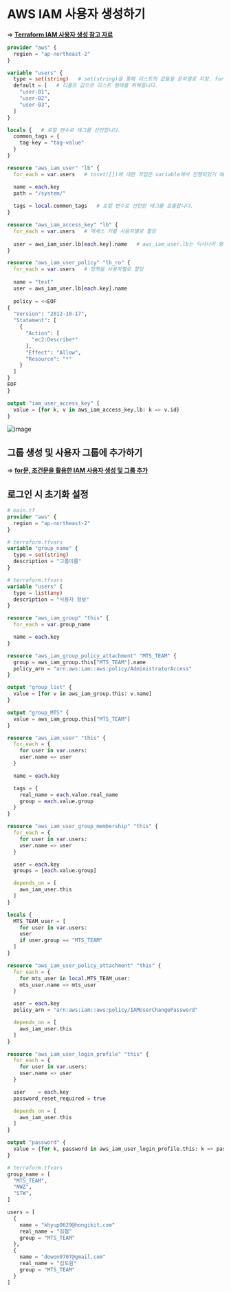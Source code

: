 # AWS IAM 사용자 생성하기


=> **[Terraform IAM 사용자 생성 참고 자료](https://registry.terraform.io/providers/hashicorp/aws/latest/docs/resources/iam_user)**

``` terraform
provider "aws" {
  region = "ap-northeast-2"
}

variable "users" {
  type = set(string)   # set(string)을 통해 리스트의 값들을 문자열로 지정. for_each문에서 toset([])의 역할 수행.
  default = [   # 디폴트 값으로 리스트 형태를 취해줍니다.
    "user-01",
    "user-02",
    "user-03",
  ]
}

locals {   # 로컬 변수로 태그를 선언합니다.
  common_tags = {
    tag-key = "tag-value"
  }
}

resource "aws_iam_user" "lb" {
  for_each = var.users   # toset([])에 대한 작업은 variable에서 진행되었기 때문에 변수만 호출합니다.

  name = each.key
  path = "/system/"
  
  tags = local.common_tags   # 로컬 변수로 선언한 태그를 호출합니다.
}

resource "aws_iam_access_key" "lb" {
  for_each = var.users   # 액세스 키를 사용자별로 할당
  
  user = aws_iam_user.lb[each.key].name   # aws_iam_user.lb는 딕셔너리 형태이므로 [each.key] 형태로 호출합니다.
}

resource "aws_iam_user_policy" "lb_ro" {
  for_each = var.users   # 정책을 사용자별로 할당
  
  name = "test"
  user = aws_iam_user.lb[each.key].name
  
  policy = <<EOF
{
  "Version": "2012-10-17",
  "Statement": [
    {
      "Action": [
        "ec2:Describe*"
      ],
      "Effect": "Allow",
      "Resource": "*"
    }
  ]
}
EOF
}

output "iam_user_access_key" {
  value = {for k, v in aws_iam_access_key.lb: k => v.id}
}
```   
![image](https://user-images.githubusercontent.com/43658658/156288725-a6a6ea0a-f8e7-4a93-800d-a2bd64625c3a.png)

## 그룹 생성 및 사용자 그룹에 추가하기

=> **[for문, 조건문을 활용한 IAM 사용자 생성 및 그룹 추가](https://github.com/khyup0629/devops/blob/main/Terraform/Terraform_For.md#for%EB%AC%B8%EC%9D%84-%EC%9D%B4%EC%9A%A9%ED%95%B4-aws-iam-%EC%82%AC%EC%9A%A9%EC%9E%90-%EC%83%9D%EC%84%B1%ED%95%B4%EB%B3%B4%EA%B8%B0)**

## 로그인 시 초기화 설정

``` terraform
# main.tf
provider "aws" {
  region = "ap-northeast-2"
}

# terraform.tfvars
variable "group_name" {
  type = set(string)
  description = "그룹이름"
}

# terraform.tfvars
variable "users" {
  type = list(any)
  description = "사용자 정보"
}

resource "aws_iam_group" "this" {
  for_each = var.group_name

  name = each.key
}

resource "aws_iam_group_policy_attachment" "MTS_TEAM" {
  group = aws_iam_group.this["MTS_TEAM"].name
  policy_arn = "arn:aws:iam::aws:policy/AdministratorAccess"
}

output "group_list" {
  value = [for v in aws_iam_group.this: v.name]
}

output "group_MTS" {
  value = aws_iam_group.this["MTS_TEAM"]
}

resource "aws_iam_user" "this" {
  for_each = {
    for user in var.users:
    user.name => user
  }

  name = each.key

  tags = {
    real_name = each.value.real_name
    group = each.value.group
  }
}

resource "aws_iam_user_group_membership" "this" {
  for_each = {
    for user in var.users:
    user.name => user
  }

  user = each.key
  groups = [each.value.group]

  depends_on = [
    aws_iam_user.this
  ]
}

locals {
  MTS_TEAM_user = [
    for user in var.users:
    user
    if user.group == "MTS_TEAM"
  ]
}

resource "aws_iam_user_policy_attachment" "this" {
  for_each = {
    for mts_user in local.MTS_TEAM_user:
    mts_user.name => mts_user
  }

  user = each.key
  policy_arn = "arn:aws:iam::aws:policy/IAMUserChangePassword"

  depends_on = [
    aws_iam_user.this
  ]
}

resource "aws_iam_user_login_profile" "this" {
  for_each = {
    for user in var.users:
    user.name => user
  }

  user    = each.key
  password_reset_required = true

  depends_on = [
    aws_iam_user.this
  ]
}

output "password" {
  value = {for k, password in aws_iam_user_login_profile.this: k => password.password}
}
```

``` terraform
# terraform.tfvars
group_name = [
  "MTS_TEAM",
  "NWZ",
  "STW",
]

users = [
  {
    name = "khyup0629@hongikit.com"
    real_name = "김협"
    group = "MTS_TEAM"
  },
  {
    name = "dowon0707@gmail.com"
    real_name = "김도원"
    group = "MTS_TEAM"
  }
]
```
